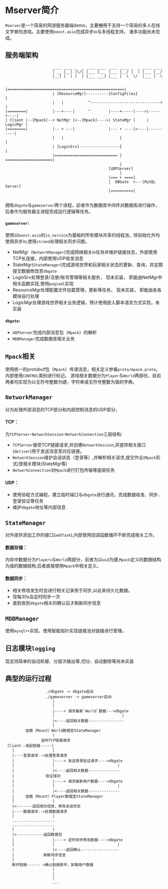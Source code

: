 # Mserver简介
`Mserver`是一个简易的网游服务器端demo，主要~~想~~用于支持一个简易的多人在线文字冒险游戏。主要使用`boost.asio`完成异步io与多线程支持。
诸多功能尚未完成。

## 服务端架构
```
                     ____ ____ _  _ ____ ____ ____ ____ _  _ ____ ____ 
                     | __ |__| |\/| |___ [__  |___ |__/ |  | |___ |__/ 
                     |__] |  | |  | |___ ___] |___ |  \  \/  |___ |  \ 
                                                                            
                     |====================================================|
                     | [ResourceMgr]----------{ConfigFiles}               |
                     |   |           ^-------------------------------+    |
|========|           |---+----|      ^        |----+-----|---->|-----+----|
| Client |--[Mpack]--+ NetMgr |<--[Mpack]---->| StateMgr |     | LogicMgr |
|========|           |-- + ---|               |--- + ----|<----|----------|
                     |   |                         |                      |
                     | [LoginSrv]------------------┤                      |
                     |============================ | =====================|
                                                   |
                                              [UDPServer]
                                                   |
                                              |=== + ====|
                                              |  DBGate  +---[MySQL Server]
                                              |==========|


```
拥有`dbgate`与`gameserver`两个进程，前者作为数据库中间件对数据库进行操作，后者作为服务器主进程完成运行逻辑等任务。
#### `gameserver`:
使用以`boost.asio`的`io_service`为基础的所有模块共享的线程池，除初始化外均使用异步io,使用`strand`处理相关同步问题。
* NetMgr（`NetworkManager`)完成网络相关io任务并维护链接状态，外部使用TCP长连接，内部使用UDP收发消息
* StateMgr(`StateManager`)完成游戏世界和玩家相关状态的更新、查询，并定期提交数据修改至`dbgate`
* LoginSrv处理登录/注册/账号管理等相关服务， 现未实装， 职能由NetMgr中相关函数实现,使用`pugixml`实现
* ResourceMgr处理配置文件加载管理，更新等任务， 现未实装， 职能由各各模块自行处理
* LogicMgr处理游戏世界相关业务逻辑，预计使用嵌入脚本语言方式实现，未实装
#### `dbgate`:
* `UDPServer`完成内部消息包（`Mpack`）的解析
* `MDBManager`完成数据库相关业务
## `Mpack`相关
使用统一的protobuf包（`Mpack`）传递消息，相关定义参看`proto/mpack.proto`。内部使用`CONTROL`类别进行标记。
游戏相关数据分为`Player`与`World`两部份，目前两者均实现为以无符号整数为键，字符串或无符号整数为值的字典。
## `NetworkManager`
分为处理外部消息的TCP部分和内部控制消息的UDP部分，
#### TCP：
为`TCPServer`-`NetworkSession`-`NetworkConnection`三层结构:
* `TCPServer`接受TCP链接请求,并创建`NetworkSession`,并提供相关接口(`deliver`)用于发送消息至对应链接。
* `NetworkSession`维护会话状态（登录等）,并解析相关请求,提交作业(`Mpack`形式)至相关模块(StateMgr等)
* `NetworkConnection`对`Mpack`进行打包传输等底层任务
#### UDP：
* 使用协程方式编程，建立临时端口与`dbgate`进行通讯，完成数据收发、同步、登录验证等任务
* 维护`dbgate`地址等内部信息

## `StateManager`
对外提供添加工作的接口(`addTask`),内部使用回调函数循环不断完成相关工作。
#### 数据存储：
内存中数据分为`Players`与`World`两部分，前者为以`uid`为键,`Mpack`定义的数据结构为值的数据结构,后者直接使用`Mpack`中相关定义。
#### 数据同步：
* 相关修改发生时会进行相关记录用于同步,以此来持久化数据。
* 现每30s会定时同步一次
* 直到收到`dbgate`相关的确认后才刷新同步信息

## `MDBManager`
使用`mysql++`实现，使用智能指针实现链接池对链接进行管理。
## 日志模块`logging`
现支持简单的自动轮替、分层次输出等,切分、自动删除等尚未实装

## 典型的运行过程
```
                  ./dbgate -> dbgate启动
                  ./gameserver -> gameserver启动
                     |
                     |
                     |----> 请求最新`World`数据--->dbgate
                     |                              |
                     |<----返回相关数据----------------
                     |
         挂载（Mount）World数据至StateManager
                     |
                监听TCP链接请求
 Client--发起链接-----|
   |                 |
   |----登录请求-->处理登录请求
   |                 |----> 发送登录验证请求---->dbgate
   |                 |                            |
   |                 |<----返回相关数据--------------
   |              验证成功
   |                 |----> 请求最新用户数据---->dbgate
   |                 |                            |
   |                 |<----返回相关数据--------------
   |     挂载（Mount）Player数据至StateManager
   |                 |
   |<-------返回成功信息，修改会话状态
   |----数据请求-->处理数据请求
   |                 |
   ...................
   ...................
   |                 |
   |<------------返回数据包
   |                 |----> 定时同步修改数据---->dbgate
   |                 |                            |
   |                 |<----返回确认-----------------
   |             刷新同步信息
   |                 |
   断开链接------ >确认链接断开，卸载用户数据
                     |
                     |
                     |
                     ...
  
 ```
